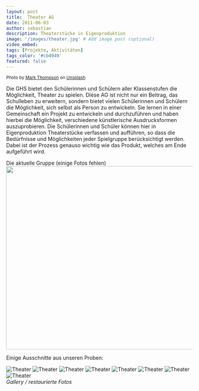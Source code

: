 ```yaml
---
layout: post
title: 	Theater AG
date: 2011-06-03
author: sebastian
description: Theaterstücke in Eigenproduktion 
image: '/images/theater.jpg' # Add image post (optional)
video_embed:
tags: [Projekte, Aktivitäten]
tags_color: '#cb4949'
featured: false
---
```

<small>Photo by <a href="https://unsplash.com/@markthompson_media?utm_content=creditCopyText&utm_medium=referral&utm_source=unsplash">Mark Thompson</a> on <a href="https://unsplash.com/photos/grayscale-photo-of-people-walking-on-hall-QM3suFW_Y4E?utm_content=creditCopyText&utm_medium=referral&utm_source=unsplash">Unsplash</a></small>

Die GHS bietet den Schülerinnen und Schülern aller Klassenstufen die Möglichkeit, Theater zu spielen. Diese AG ist nicht nur ein Beitrag, das Schulleben zu erweitern, sondern bietet vielen Schülerinnen und Schülern die Möglichkeit, sich selbst als Person zu entwickeln. Sie lernen in einer Gemeinschaft ein Projekt zu entwickeln und durchzuführen und haben hierbei die Möglichkeit, verschiedene künstlerische Ausdrucksformen auszuprobieren. Die Schülerinnen und Schüler können hier in Eigenproduktion Theaterstücke verfassen und aufführen, so dass die Bedürfnisse und Möglichkeiten jeder Spielgruppe berücksichtigt werden. Dabei ist der Prozess genauso wichtig wie das Produkt, welches am Ende aufgeführt wird. 

Die aktuelle Gruppe (einige Fotos fehlen)
<img src="{{site.baseurl}}/images/Theater - AG_files/Theater_2011_2.jpg" width="660" height="495">


Einige Ausschnitte aus unseren Proben: 

<div class="gallery-box">
  <div class="gallery gallery--post">
    <img src="{{site.baseurl}}/images/Theater - AG_files/Theater_2010_1.jpg.JPG" loading="lazy" alt="Theater">
    <img src="{{site.baseurl}}/images/Theater - AG_files/Theater_2010_2.jpg.JPG" loading="lazy" alt="Theater">
    <img src="{{site.baseurl}}/images/Theater - AG_files/Theater_2010_3.jpg.JPG" loading="lazy" alt="Theater">
    <img src="{{site.baseurl}}/images/Theater - AG_files/Theater_2010_5.jpg.JPG" loading="lazy" alt="Theater">
    <img src="{{site.baseurl}}/images/Theater - AG_files/Theater_2010_6.jpg.JPG" loading="lazy" alt="Theater">
    <img src="{{site.baseurl}}/images/Theater - AG_files/Theater_2010_7.jpg.JPG" loading="lazy" alt="Theater">
    <img src="{{site.baseurl}}/images/Theater - AG_files/Theater_2010_8.jpg.JPG" loading="lazy" alt="Theater">
    <img src="{{site.baseurl}}/images/Theater - AG_files/Theater_2010_10.jpg.JPG" loading="lazy" alt="Theater">
  </div>
  <em>Gallery / <a target="_blank">restaurierte Fotos</a></em>
</div>